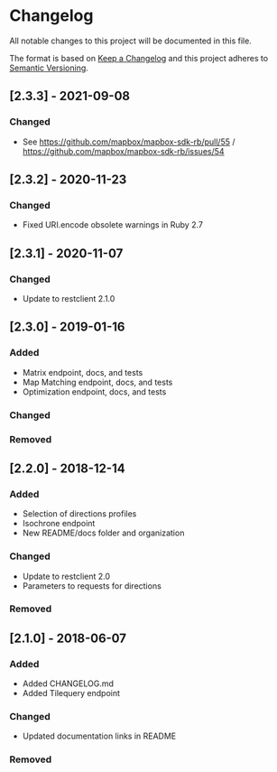 # Changelog
All notable changes to this project will be documented in this file.

The format is based on [Keep a Changelog](http://keepachangelog.com/en/1.0.0/)
and this project adheres to [Semantic Versioning](http://semver.org/spec/v2.0.0.html).

## [2.3.3] - 2021-09-08
### Changed
- See https://github.com/mapbox/mapbox-sdk-rb/pull/55 / https://github.com/mapbox/mapbox-sdk-rb/issues/54
  
## [2.3.2] - 2020-11-23
### Changed
- Fixed URI.encode obsolete warnings in Ruby 2.7
  
## [2.3.1] - 2020-11-07
### Changed
- Update to restclient 2.1.0

## [2.3.0] - 2019-01-16
### Added
- Matrix endpoint, docs, and tests
- Map Matching endpoint, docs, and tests
- Optimization endpoint, docs, and tests

### Changed

### Removed

## [2.2.0] - 2018-12-14
### Added
- Selection of directions profiles
- Isochrone endpoint
- New README/docs folder and organization

### Changed
- Update to restclient 2.0
- Parameters to requests for directions

### Removed

## [2.1.0] - 2018-06-07
### Added
- Added CHANGELOG.md
- Added Tilequery endpoint

### Changed
- Updated documentation links in README

### Removed
